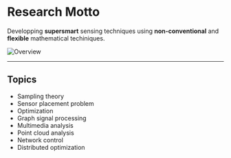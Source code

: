 # Research Motto

Developping **supersmart** sensing techniques using **non-conventional** and **flexible** mathematical techiniques.

![Overview](/images/supersmart_1-100.jpg)

---

## Topics

- Sampling theory
- Sensor placement problem
- Optimization
- Graph signal processing
- Multimedia analysis
- Point cloud analysis
- Network control
- Distributed optimization